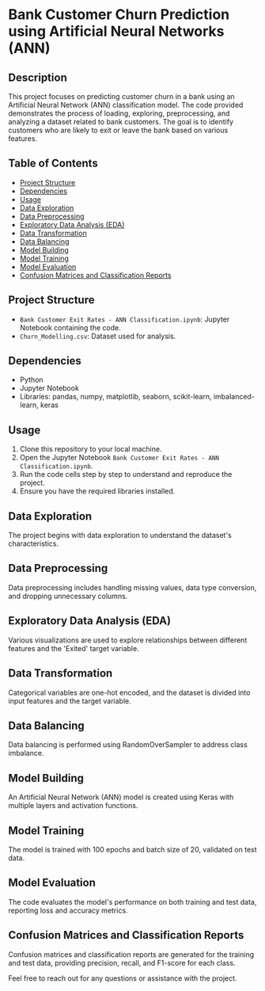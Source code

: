 # Bank Customer Churn Prediction using Artificial Neural Networks (ANN)

## Description
This project focuses on predicting customer churn in a bank using an Artificial Neural Network (ANN) classification model. The code provided demonstrates the process of loading, exploring, preprocessing, and analyzing a dataset related to bank customers. The goal is to identify customers who are likely to exit or leave the bank based on various features.

## Table of Contents
- [Project Structure](#project-structure)
- [Dependencies](#dependencies)
- [Usage](#usage)
- [Data Exploration](#data-exploration)
- [Data Preprocessing](#data-preprocessing)
- [Exploratory Data Analysis (EDA)](#exploratory-data-analysis-eda)
- [Data Transformation](#data-transformation)
- [Data Balancing](#data-balancing)
- [Model Building](#model-building)
- [Model Training](#model-training)
- [Model Evaluation](#model-evaluation)
- [Confusion Matrices and Classification Reports](#confusion-matrices-and-classification-reports)

## Project Structure
- `Bank Customer Exit Rates - ANN Classification.ipynb`: Jupyter Notebook containing the code.
- `Churn_Modelling.csv`: Dataset used for analysis.

## Dependencies
- Python 
- Jupyter Notebook
- Libraries: pandas, numpy, matplotlib, seaborn, scikit-learn, imbalanced-learn, keras

## Usage
1. Clone this repository to your local machine.
2. Open the Jupyter Notebook `Bank Customer Exit Rates - ANN Classification.ipynb`.
3. Run the code cells step by step to understand and reproduce the project.
4. Ensure you have the required libraries installed.

## Data Exploration
The project begins with data exploration to understand the dataset's characteristics.

## Data Preprocessing
Data preprocessing includes handling missing values, data type conversion, and dropping unnecessary columns.

## Exploratory Data Analysis (EDA)
Various visualizations are used to explore relationships between different features and the 'Exited' target variable.

## Data Transformation
Categorical variables are one-hot encoded, and the dataset is divided into input features and the target variable.

## Data Balancing
Data balancing is performed using RandomOverSampler to address class imbalance.

## Model Building
An Artificial Neural Network (ANN) model is created using Keras with multiple layers and activation functions.

## Model Training
The model is trained with 100 epochs and batch size of 20, validated on test data.

## Model Evaluation
The code evaluates the model's performance on both training and test data, reporting loss and accuracy metrics.

## Confusion Matrices and Classification Reports
Confusion matrices and classification reports are generated for the training and test data, providing precision, recall, and F1-score for each class.

Feel free to reach out for any questions or assistance with the project.

